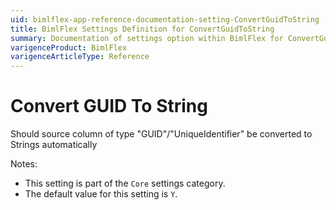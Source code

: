 ```yaml
---
uid: bimlflex-app-reference-documentation-setting-ConvertGuidToString
title: BimlFlex Settings Definition for ConvertGuidToString
summary: Documentation of settings option within BimlFlex for ConvertGuidToString
varigenceProduct: BimlFlex
varigenceArticleType: Reference
---
```


# Convert GUID To String

Should source column of type "GUID"/"UniqueIdentifier" be converted to Strings automatically

Notes:
* This setting is part of the `Core` settings category.
 * The default value for this setting is `Y`.